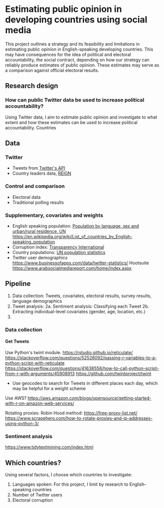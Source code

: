 # Estimating public opinion in developing countries using social media
This project outlines a strategy and its feasibility and limitations in estimating public opinion in English-speaking developing countries. This may have consequences for the idea of political and electoral accountability, the social contract, depending on how our strategy can reliably produce estimates of public opinion. These estimates may serve as a comparison against official electoral results.

## Research design
### How can public Twitter data be used to increase political accountability?

Using Twitter data, I aim to estimate public opinion and investigate to what extent and how these estimates can be used to increase political accountability. Countries 

## Data
### Twitter
* Tweets from [Twitter's API](https://developer.twitter.com/en/docs)
* Country leaders data, [REIGN](https://oefdatascience.github.io/REIGN.github.io/menu/reign_current.html)
### Control and comparison
* Electoral data
* Traditional polling results
### Supplementary, covariates and weights
* English speaking population: [Population by language, sex and urban/rural residence, UN](http://data.un.org/Data.aspx?d=POP&f=tableCode:27)
https://en.wikipedia.org/wiki/List_of_countries_by_English-speaking_population
* Corruption index: [Transparency International](https://www.transparency.org/en/cpi/2020/index/nzl)
* Country populations: [UN population statistics](https://population.un.org/wpp/Download/Standard/CSV/)
* Twitter user demographics
https://www.businessofapps.com/data/twitter-statistics/
Hootsuite
https://www.arabsocialmediareport.com/home/index.aspx

## Pipeline
1. Data collection: Tweets, covariates, electoral results, survey results, language demographics
2. Tweet analysis:
	2a. Sentiment analysis: Classifying each Tweet
	2b. Extracting individual-level covariates (gender, age, location, etc.)
3. 

### Data collection
#### Get Tweets
Use Python's twint module.
https://rstudio.github.io/reticulate/
https://stackoverflow.com/questions/52526092/passing-r-variables-to-a-python-script-with-reticulate
https://stackoverflow.com/questions/41638558/how-to-call-python-script-from-r-with-arguments/45908913
https://github.com/twintproject/twint

* Use geocodes to search for Tweets in different places each day, which may be helpful for a weight scheme

Use AWS? https://aws.amazon.com/blogs/opensource/getting-started-with-r-on-amazon-web-services/

Rotating proxies: Robin Hood method:
https://free-proxy-list.net/
https://www.scrapehero.com/how-to-rotate-proxies-and-ip-addresses-using-python-3/

### Sentiment analysis
https://www.tidytextmining.com/index.html

## Which countries?
Using several factors, I choose which countries to investigate:
1. Languages spoken: For this project, I limit by research to English-speaking countries
2. Number of Twitter users
2. Electoral corruption
